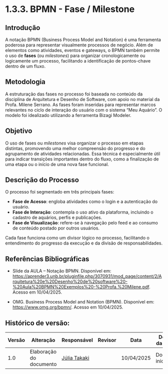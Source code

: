 # 1.3.3. BPMN - Fase / Milestone

## Introdução  
A notação BPMN (Business Process Model and Notation) é uma ferramenta poderosa para representar visualmente processos de negócio. Além de elementos como atividades, eventos e gateways, o BPMN também permite o uso de **fases** (ou *milestones*) para organizar cronologicamente ou logicamente um processo, facilitando a identificação de pontos-chave dentro de um fluxo.

## Metodologia  
A estruturação das fases no processo foi baseada no conteúdo da disciplina de Arquitetura e Desenho de Software, com apoio no material da Profa. Milene Serrano. As fases foram inseridas para representar marcos relevantes no ciclo de interação do usuário com o sistema “Meu Aquário”. O modelo foi idealizado utilizando a ferramenta Bizagi Modeler.

## Objetivo  
O uso de fases ou *milestones* visa organizar o processo em etapas distintas, promovendo uma melhor compreensão do progresso e do agrupamento de atividades relacionadas. Essa técnica é especialmente útil para indicar transições importantes dentro do fluxo, como a finalização de uma etapa ou o início de uma nova fase funcional.

## Descrição do Processo  

O processo foi segmentado em três principais fases:

- **Fase de Acesso**: engloba atividades como o login e a autenticação do usuário.
- **Fase de Interação**: contempla o uso ativo da plataforma, incluindo o cadastro de aquários, perfis e publicações.
- **Fase de Visualização**: refere-se à navegação pelo feed e ao consumo de conteúdo postado por outros usuários.

Cada fase funciona como um divisor lógico no processo, facilitando o entendimento do progresso da execução e da divisão de responsabilidades.

## Referências Bibliográficas  

- Slide da AULA – Notação BPMN. Disponível em: <https://aprender3.unb.br/pluginfile.php/3070931/mod_page/content/2/Arquitetura%20e%20Desenho%20de%20software%20-%20Aula%20BPMN%20Exemplos%20-%20Profa.%20Milene.pdf>. Acesso em 10/04/2025.  

- OMG. Business Process Model and Notation (BPMN). Disponível em: <https://www.omg.org/bpmn/>. Acesso em 10/04/2025.  

## Histórico de versão:

| Versão | Alteração               | Responsável                                       | Revisor | Data       | Detalhes da Revisão |
|--------|-------------------------|---------------------------------------------------|---------|------------|----------------------|
| 1.0    | Elaboração do documento | [Júlia Takaki](https://github.com/juliatakaki) |         | 10/04/2025 | Documento inicial    |
